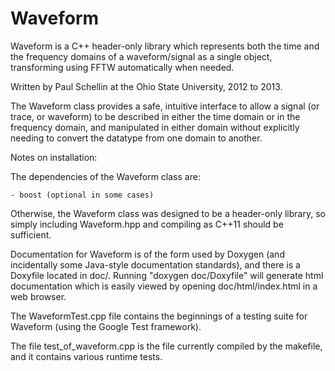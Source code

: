 Waveform
========

Waveform is a C++ header-only library which represents both the time and the frequency domains of a waveform/signal as a single object, transforming using FFTW automatically when needed.

Written by Paul Schellin at the Ohio State University, 2012 to 2013.

The Waveform class provides a safe, intuitive interface to allow a signal (or trace, or waveform) to be described in either the time domain or in the frequency domain, and manipulated in either domain without explicitly needing to convert the datatype from one domain to another.

Notes on installation:

	
The dependencies of the Waveform class are:

	- boost	(optional in some cases)


Otherwise, the Waveform class was designed to be a header-only library, so simply including Waveform.hpp and compiling as C++11 should be sufficient.

Documentation for Waveform is of the form used by Doxygen (and incidentally some Java-style documentation standards), and there is a Doxyfile located in doc/. Running "doxygen doc/Doxyfile" will generate html documentation which is easily viewed by opening doc/html/index.html in a web browser.


The WaveformTest.cpp file contains the beginnings of a testing suite for Waveform (using the Google Test framework).

The file test_of_waveform.cpp is the file currently compiled by the makefile, and it contains various runtime tests.
